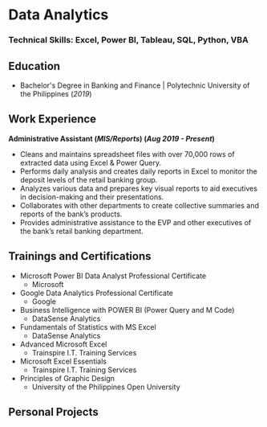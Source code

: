 # Data Analytics

### Technical Skills: Excel, Power BI, Tableau, SQL, Python, VBA

## Education
- Bachelor's Degree in Banking and Finance | Polytechnic University of the Philippines (_2019_)

## Work Experience
**Administrative Assistant (_MIS/Reports_) (_Aug 2019 - Present_)**
- Cleans and maintains spreadsheet files with over 70,000 rows of extracted data using Excel & 
Power Query.
- Performs daily analysis and creates daily reports in Excel to monitor the deposit levels of the retail banking group.
- Analyzes various data and prepares key visual reports to aid executives in decision-making and their 
presentations.
- Collaborates with other departments to create collective summaries and reports of the bank’s products.
- Provides administrative assistance to the EVP and other executives of the bank’s retail banking department.

## Trainings and Certifications
- Microsoft Power BI Data Analyst Professional Certificate
  - Microsoft
- Google Data Analytics Professional Certificate
  - Google
- Business Intelligence with POWER BI (Power Query and M Code)
  - DataSense Analytics 
- Fundamentals of Statistics with MS Excel
  - DataSense Analytics
- Advanced Microsoft Excel
  -  Trainspire I.T. Training Services
- Microsoft Excel Essentials
  - Trainspire I.T. Training Services
- Principles of Graphic Design
  -  University of the Philippines Open University

## Personal Projects
